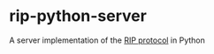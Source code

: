 # rip-python-server
A server implementation of the <a href="https://github.com/UNEDLabs/rip-spec">RIP protocol</a> in Python
